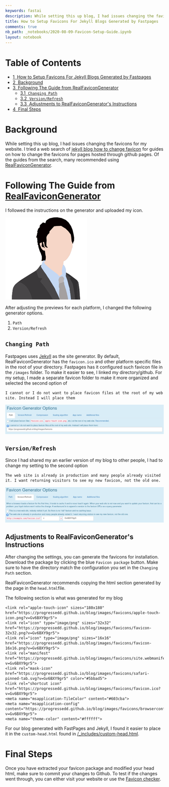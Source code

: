 ```yaml
---
keywords: fastai
description: While setting this up blog, I had issues changing the favicons for my website. I tried a web search of <a href="https://duckduckgo.com/?t=ffab&q=jekyll+blog+how+to+change+favicon&ia=web">jekyll blog how to change favicon</a> for guides on how to change the favicons for pages hosted through github pages. Of the guides from the search, many recommended using a <a href="realfavicongenerator.net">RealFaviconGenerator</a>. 
title: How to Setup Favicons For Jekyll Blogs Generated by Fastpages
comments: true
nb_path: _notebooks/2020-08-09-Favicon-Setup-Guide.ipynb
layout: notebook
---
```


<!--
#################################################
### THIS FILE WAS AUTOGENERATED! DO NOT EDIT! ###
#################################################
# file to edit: _notebooks/2020-08-09-Favicon-Setup-Guide.ipynb
-->

<div class="container" id="notebook-container">
        
<div class="cell border-box-sizing text_cell rendered"><div class="inner_cell">
<div class="text_cell_render border-box-sizing rendered_html">
<p><h1>Table of Contents<span class="tocSkip"></span></h1></p>
<div class="toc"><ul class="toc-item"><li><span><a href="#How-to-Setup-Favicons-For-Jekyll-Blogs-Generated-by-Fastpages" data-toc-modified-id="How-to-Setup-Favicons-For-Jekyll-Blogs-Generated-by-Fastpages-1"><span class="toc-item-num">1&nbsp;&nbsp;</span>How to Setup Favicons For Jekyll Blogs Generated by Fastpages</a></span></li><li><span><a href="#Background" data-toc-modified-id="Background-2"><span class="toc-item-num">2&nbsp;&nbsp;</span>Background</a></span></li><li><span><a href="#Following-The-Guide-from-RealFaviconGenerator" data-toc-modified-id="Following-The-Guide-from-RealFaviconGenerator-3"><span class="toc-item-num">3&nbsp;&nbsp;</span>Following The Guide from <a href="realfavicongenerator.net" target="_blank">RealFaviconGenerator</a></a></span><ul class="toc-item"><li><span><a href="#Changing-Path" data-toc-modified-id="Changing-Path-3.1"><span class="toc-item-num">3.1&nbsp;&nbsp;</span><code>Changing Path</code></a></span></li><li><span><a href="#Version/Refresh" data-toc-modified-id="Version/Refresh-3.2"><span class="toc-item-num">3.2&nbsp;&nbsp;</span><code>Version/Refresh</code></a></span></li><li><span><a href="#Adjustments-to-RealFaviconGenerator's-Instructions" data-toc-modified-id="Adjustments-to-RealFaviconGenerator's-Instructions-3.3"><span class="toc-item-num">3.3&nbsp;&nbsp;</span>Adjustments to RealFaviconGenerator's Instructions</a></span></li></ul></li><li><span><a href="#Final-Steps" data-toc-modified-id="Final-Steps-4"><span class="toc-item-num">4&nbsp;&nbsp;</span>Final Steps</a></span></li></ul></div>
</div>
</div>
</div>
<div class="cell border-box-sizing text_cell rendered"><div class="inner_cell">
<div class="text_cell_render border-box-sizing rendered_html">
<h1 id="Background">Background<a class="anchor-link" href="#Background"> </a></h1><p>While setting this up blog, I had issues changing the favicons for my website. I tried a web search of <a href="https://duckduckgo.com/?t=ffab&amp;q=jekyll+blog+how+to+change+favicon&amp;ia=web">jekyll blog how to change favicon</a> for guides on how to change the favicons for pages hosted through github pages. Of the guides from the search, many recommended using <a href="realfavicongenerator.net">RealFaviconGenerator</a>.</p>

</div>
</div>
</div>
<div class="cell border-box-sizing text_cell rendered"><div class="inner_cell">
<div class="text_cell_render border-box-sizing rendered_html">
<h1 id="Following-The-Guide-from-RealFaviconGenerator">Following The Guide from <a href="realfavicongenerator.net">RealFaviconGenerator</a><a class="anchor-link" href="#Following-The-Guide-from-RealFaviconGenerator"> </a></h1><p>I followed the instructions on the generator and uploaded my icon.</p>
<p><img src="https://github.com/progressEdd/blog/blob/master/images/posts/Favicon_Setup/favicon.png?raw=true" alt="Favicon I Prepared For My Blog"></p>
<p>After adjusting the previews for each platform, I changed the following generator options.</p>
<ol>
<li><code>Path</code></li>
<li><code>Version/Refresh</code></li>
</ol>
<h2 id="Changing-Path"><code>Changing Path</code><a class="anchor-link" href="#Changing-Path"> </a></h2><p>Fastpages uses <a href="https://jekyllrb.com/">Jekyll</a> as the site generator. By default, RealFaviconGenerator has the <code>favicon.ico</code> and other platform specific files in the root of your directory. Fastpages has it configured such favicon file in the <code>/images</code> folder. To make it easier to see, I linked my directory/github. For my setup, I made a separate favicon folder to make it more organized and selected the second option of</p>

<pre><code>I cannot or I do not want to place favicon files at the root of my web site. Instead I will place them</code></pre>
<p><img src="https://github.com/progressEdd/blog/blob/master/images/posts/Favicon_Setup/path_settings.png?raw=true" alt="Path Settings"></p>
<h2 id="Version/Refresh"><code>Version/Refresh</code><a class="anchor-link" href="#Version/Refresh"> </a></h2><p>Since I had shared my an earlier version of my blog to other people, I had to change my setting to the second option</p>

<pre><code>The web site is already in production and many people already visited it. I want returning visitors to see my new favicon, not the old one.</code></pre>
<p><img src="https://github.com/progressEdd/blog/blob/master/images/posts/Favicon_Setup/version_settings.png?raw=true" alt="Version Settings"></p>
<h2 id="Adjustments-to-RealFaviconGenerator's-Instructions">Adjustments to RealFaviconGenerator's Instructions<a class="anchor-link" href="#Adjustments-to-RealFaviconGenerator's-Instructions"> </a></h2><p>After changing the settings, you can generate the favicons for installation. Download the package by clicking the blue <code>Favicon package</code> button. Make sure to have the directory match the configuration you set in the <code>Changing Path</code> section.</p>
<p>RealFaviconGenerator recommends copying the html section generated by the page in the <code>head.html</code>file.</p>
<p>The following section is what was generated for my blog</p>

<pre><code>&lt;link rel="apple-touch-icon" sizes="180x180" href="https://progressedd.github.io/blog/images/favicons/apple-touch-icon.png?v=Gv6BXY9gr5"&gt;
&lt;link rel="icon" type="image/png" sizes="32x32" href="https://progressedd.github.io/blog/images/favicons/favicon-32x32.png?v=Gv6BXY9gr5"&gt;
&lt;link rel="icon" type="image/png" sizes="16x16" href="https://progressedd.github.io/blog/images/favicons/favicon-16x16.png?v=Gv6BXY9gr5"&gt;
&lt;link rel="manifest" href="https://progressedd.github.io/blog/images/favicons/site.webmanifest?v=Gv6BXY9gr5"&gt;
&lt;link rel="mask-icon" href="https://progressedd.github.io/blog/images/favicons/safari-pinned-tab.svg?v=Gv6BXY9gr5" color="#5bbad5"&gt;
&lt;link rel="shortcut icon" href="https://progressedd.github.io/blog/images/favicons/favicon.ico?v=Gv6BXY9gr5"&gt;
&lt;meta name="msapplication-TileColor" content="#603cba"&gt;
&lt;meta name="msapplication-config" content="https://progressedd.github.io/blog/images/favicons/browserconfig.xml?v=Gv6BXY9gr5"&gt;
&lt;meta name="theme-color" content="#ffffff"&gt;</code></pre>
<p>For our blog generated with FastPages and Jekyll, I found it easier to place it in the <code>custom-head.html</code> found in <a href="https://github.com/progressEdd/blog/blob/master/_includes/custom-head.html">/_includes/custom-head.html</a>.</p>

</div>
</div>
</div>
<div class="cell border-box-sizing text_cell rendered"><div class="inner_cell">
<div class="text_cell_render border-box-sizing rendered_html">
<h1 id="Final-Steps">Final Steps<a class="anchor-link" href="#Final-Steps"> </a></h1><p>Once you have extracted your favicon package and modified your head html, make sure to commit your changes to Github. To test if the changes went through, you can either visit your website or use the <a href="https://realfavicongenerator.net/favicon_checker">Favicon checker</a>.</p>

</div>
</div>
</div>
</div>
 

